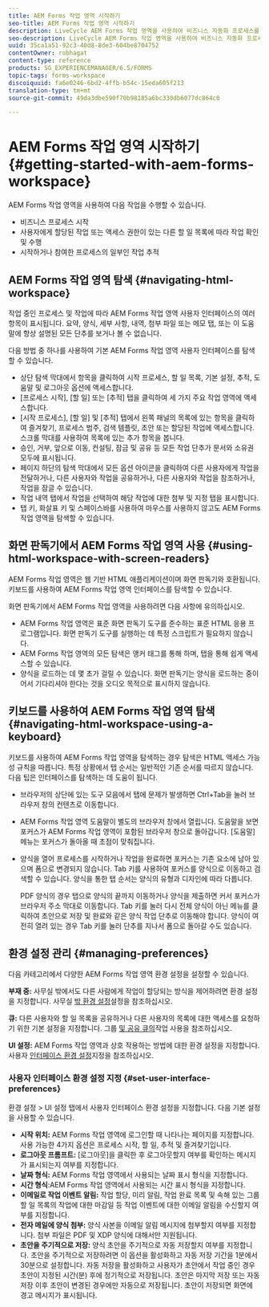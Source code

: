 ```yaml
---
title: AEM Forms 작업 영역 시작하기
seo-title: AEM Forms 작업 영역 시작하기
description: LiveCycle AEM Forms 작업 영역을 사용하여 비즈니스 자동화 프로세스를 관리하는 방법
seo-description: LiveCycle AEM Forms 작업 영역을 사용하여 비즈니스 자동화 프로세스를 관리하는 방법
uuid: 35ca1a51-92c3-40d8-8de3-604be8704752
contentOwner: robhagat
content-type: reference
products: SG_EXPERIENCEMANAGER/6.5/FORMS
topic-tags: forms-workspace
discoiquuid: fa6e0246-6bd2-4ffb-b54c-15eda605f213
translation-type: tm+mt
source-git-commit: 49da3dbe590f70b98185a6bc330db6077dc864c0

---
```



# AEM Forms 작업 영역 시작하기 {#getting-started-with-aem-forms-workspace}

AEM Forms 작업 영역을 사용하여 다음 작업을 수행할 수 있습니다.

* 비즈니스 프로세스 시작
* 사용자에게 할당된 작업 또는 액세스 권한이 있는 다른 할 일 목록에 따라 작업 확인 및 수행
* 시작하거나 참여한 프로세스의 일부인 작업 추적

## AEM Forms 작업 영역 탐색 {#navigating-html-workspace}

작업 중인 프로세스 및 작업에 따라 AEM Forms 작업 영역 사용자 인터페이스의 여러 항목이 표시됩니다. 요약, 양식, 세부 사항, 내역, 첨부 파일 또는 메모 탭, 또는 이 도움말에 항상 설명된 모든 단추를 보거나 볼 수 없습니다.

다음 방법 중 하나를 사용하여 기본 AEM Forms 작업 영역 사용자 인터페이스를 탐색할 수 있습니다.

* 상단 탐색 막대에서 항목을 클릭하여 시작 프로세스, 할 일 목록, 기본 설정, 추적, 도움말 및 로그아웃 옵션에 액세스합니다.
* [프로세스 시작], [할 일] 또는 [추적] 탭을 클릭하여 세 가지 주요 작업 영역에 액세스합니다.
* [시작 프로세스], [할 일] 및 [추적] 탭에서 왼쪽 패널의 목록에 있는 항목을 클릭하여 즐겨찾기, 프로세스 범주, 검색 템플릿, 초안 또는 할당된 작업에 액세스합니다. 스크롤 막대를 사용하여 목록에 있는 추가 항목을 봅니다.
* 승인, 거부, 앞으로 이동, 컨설팅, 잠금 및 공유 등 모든 작업 단추가 문서와 소유권 모두에 표시됩니다.
* 페이지 하단의 탐색 막대에서 모든 옵션 아이콘을 클릭하여 다른 사용자에게 작업을 전달하거나, 다른 사용자와 작업을 공유하거나, 다른 사용자와 작업을 참조하거나, 작업을 잠글 수 있습니다.
* 작업 내역 탭에서 작업을 선택하여 해당 작업에 대한 첨부 및 지정 탭을 표시합니다.
* 탭 키, 화살표 키 및 스페이스바를 사용하여 마우스를 사용하지 않고도 AEM Forms 작업 영역을 탐색할 수 있습니다.

## 화면 판독기에서 AEM Forms 작업 영역 사용 {#using-html-workspace-with-screen-readers}

AEM Forms 작업 영역은 웹 기반 HTML 애플리케이션이며 화면 판독기와 호환됩니다. 키보드를 사용하여 AEM Forms 작업 영역 인터페이스를 탐색할 수 있습니다.

화면 판독기에서 AEM Forms 작업 영역을 사용하려면 다음 사항에 유의하십시오.

* AEM Forms 작업 영역은 표준 화면 판독기 도구를 준수하는 표준 HTML 응용 프로그램입니다. 화면 판독기 도구를 실행하는 데 특정 스크립트가 필요하지 않습니다.
* AEM Forms 작업 영역의 모든 탐색은 앵커 태그를 통해 하며, 탭을 통해 쉽게 액세스할 수 있습니다.
* 양식을 로드하는 데 몇 초가 걸릴 수 있습니다. 화면 판독기는 양식을 로드하는 중이어서 기다리셔야 한다는 것을 오디오 목적으로 표시하지 않습니다.

## 키보드를 사용하여 AEM Forms 작업 영역 탐색 {#navigating-html-workspace-using-a-keyboard}

키보드를 사용하여 AEM Forms 작업 영역을 탐색하는 경우 탐색은 HTML 액세스 가능성 규칙을 따릅니다. 특정 상황에서 탭 순서는 일반적인 기존 순서를 따르지 않습니다. 다음 팁은 인터페이스를 탐색하는 데 도움이 됩니다.

* 브라우저의 상단에 있는 도구 모음에서 탭에 문제가 발생하면 Ctrl+Tab을 눌러 브라우저 창의 컨텐츠로 이동합니다.
* AEM Forms 작업 영역 도움말이 별도의 브라우저 창에서 열립니다. 도움말을 보면 포커스가 AEM Forms 작업 영역이 포함된 브라우저 창으로 돌아갑니다. [도움말] 메뉴는 포커스가 돌아올 때 초점이 맞춰집니다.
* 양식을 열어 프로세스를 시작하거나 작업을 완료하면 포커스는 기존 요소에 남아 있으며 폼으로 변경되지 않습니다. Tab 키를 사용하여 포커스를 양식으로 이동하고 검색할 수 있습니다. 양식을 통한 탭 순서는 양식의 유형과 디자인에 따라 다릅니다.

   PDF 양식의 경우 탭으로 양식의 끝까지 이동하거나 양식을 제출하면 커서 포커스가 브라우저 주소 막대로 이동합니다. Tab 키를 눌러 다시 전체 양식이 아닌 메뉴를 클릭하여 초안으로 저장 및 완료와 같은 양식 작업 단추로 이동해야 합니다. 양식이 여전히 열려 있는 경우 Tab 키를 눌러 단추를 지나서 폼으로 돌아갈 수도 있습니다.

## 환경 설정 관리 {#managing-preferences}

다음 카테고리에서 다양한 AEM Forms 작업 영역 환경 설정을 설정할 수 있습니다.

**부재 중:** 사무실 밖에서도 다른 사람에게 작업이 할당되는 방식을 제어하려면 환경 설정을 지정합니다. 사무실 [밖 환경 설정](todo-lists.md#setting-out-of-office-preferences)설정을 참조하십시오.

**큐:** 다른 사용자와 할 일 목록을 공유하거나 다른 사용자의 목록에 대한 액세스를 요청하기 위한 기본 설정을 지정합니다. 그룹 [및 공유 큐의](todo-lists.md#working-with-tasks-from-group-and-shared-queues)작업 사용을 참조하십시오.

**UI 설정:** AEM Forms 작업 영역과 상호 작용하는 방법에 대한 환경 설정을 지정합니다. 사용자 [인터페이스 환경 설정](#set-user-interface-preferences)지정을 참조하십시오.

### 사용자 인터페이스 환경 설정 지정 {#set-user-interface-preferences}

환경 설정 > UI 설정 탭에서 사용자 인터페이스 환경 설정을 지정합니다. 다음 기본 설정을 사용할 수 있습니다.

* **시작 위치:** AEM Forms 작업 영역에 로그인할 때 나타나는 페이지를 지정합니다. 사용 가능한 4가지 옵션은 프로세스 시작, 할 일, 추적 및 즐겨찾기입니다.
* **로그아웃 프롬프트:** [로그아웃]을 클릭한 후 로그아웃할지 여부를 확인하는 메시지가 표시되는지 여부를 지정합니다.
* **날짜 형식:** AEM Forms 작업 영역에서 사용되는 날짜 표시 형식을 지정합니다.
* **시간 형식**:AEM Forms 작업 영역에서 사용되는 시간 표시 형식을 지정합니다.
* **이메일로 작업 이벤트 알림:** 작업 할당, 미리 알림, 작업 완료 목록 및 속해 있는 그룹 할 일 목록의 작업에 대한 마감일 등 작업 이벤트에 대한 이메일 알림을 수신할지 여부를 지정합니다.
* **전자 메일에 양식 첨부:** 양식 사본을 이메일 알림 메시지에 첨부할지 여부를 지정합니다. 첨부 파일은 PDF 및 XDP 양식에 대해서만 지원됩니다.
* **초안을 주기적으로 저장:** 양식 초안을 주기적으로 자동 저장할지 여부를 지정합니다. 초안을 주기적으로 저장하려면 이 옵션을 활성화하고 자동 저장 기간을 1분에서 30분으로 설정합니다. 자동 저장을 활성화하고 사용자가 초안에서 작업 중인 경우 초안이 지정된 시간(분) 후에 정기적으로 저장됩니다. 초안은 마지막 저장 또는 자동 저장 이후 초안이 변경된 경우에만 자동으로 저장됩니다. 초안이 저장되면 화면에 경고 메시지가 표시됩니다.
